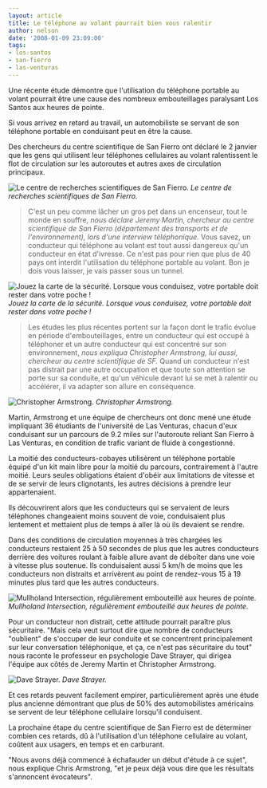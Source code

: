 ```yaml
---
layout: article
title: Le téléphone au volant pourrait bien vous ralentir
author: nelson
date: '2008-01-09 23:09:00'
tags:
- los-santos
- san-fierro
- las-venturas
---
```


Une récente étude démontre que l'utilisation du téléphone portable au volant pourrait être une cause des nombreux embouteillages paralysant Los Santos aux heures de pointe.

Si vous arrivez en retard au travail, un automobiliste se servant de son téléphone portable en conduisant peut en être la cause.

Des chercheurs du centre scientifique de San Fierro ont déclaré le 2 janvier que les gens qui utilisent leur téléphones cellulaires au volant ralentissent le flot de circulation sur les autoroutes et autres axes de circulation principaux.

![Le centre de recherches scientifiques de San Fierro.]()
_Le centre de recherches scientifiques de San Fierro._

> C'est un peu comme lâcher un gros pet dans un encenseur, tout le monde en souffre, _nous déclare Jeremy Martin, chercheur au centre scientifique de San Fierro (département des transports et de l'environnement), lors d'une interview téléphonique._ Vous savez, un conducteur qui téléphone au volant est tout aussi dangereux qu'un conducteur en état d'ivresse. Ce n'est pas pour rien que plus de 40 pays ont interdit l'utilisation du téléphone portable au volant. Bon je dois vous laisser, je vais passer sous un tunnel.

![Jouez la carte de la sécurité. Lorsque vous conduisez, votre portable doit rester dans votre poche !]()
_Jouez la carte de la sécurité. Lorsque vous conduisez, votre portable doit rester dans votre poche !_

> Les études les plus récentes portent sur la façon dont le trafic évolue en période d'embouteillages, entre un conducteur qui est occupé à téléphoner et un autre conducteur qui est concentré sur son environnement, _nous expliqua Christopher Armstrong, lui aussi, chercheur au centre scientifique de SF._ Quand un conducteur n'est pas distrait par une autre occupation et que toute son attention se porte sur sa conduite, et qu'un véhicule devant lui se met à ralentir ou accélérer, il va adapter son allure en conséquence.

![Christopher Armstrong.]()
_Christopher Armstrong._

Martin, Armstrong et une équipe de chercheurs ont donc mené une étude impliquant 36 étudiants de l'université de Las Venturas, chacun d'eux conduisant sur un parcours de 9.2 miles sur l'autoroute reliant San Fierro à Las Venturas, en condition de trafic variant de fluide à congestionné.

La moitié des conducteurs-cobayes utilisèrent un téléphone portable équipé d'un kit main libre pour la moitié du parcours, contrairement à l'autre moitié. Leurs seules obligations étaient d'obéir aux limitations de vitesse et de se servir de leurs clignotants, les autres décisions à prendre leur appartenaient.

Ils découvrirent alors que les conducteurs qui se servaient de leurs téléphones changeaient moins souvent de voie, conduisaient plus lentement et mettaient plus de temps à aller là où ils devaient se rendre.

Dans des conditions de circulation moyennes à très chargées les conducteurs restaient 25 à 50 secondes de plus que les autres conducteurs derrière des voitures roulant à faible allure avant de déboîter dans une voie à vitesse plus soutenue. Ils conduisaient aussi 5 km/h de moins que les conducteurs non distraits et arrivèrent au point de rendez-vous 15 à 19 minutes plus tard que les autres conducteurs.

![Mullholand Intersection, régulièrement embouteillé aux heures de pointe.]()
_Mullholand Intersection, régulièrement embouteillé aux heures de pointe._

Pour un conducteur non distrait, cette attitude pourrait paraître plus sécuritaire. "Mais cela veut surtout dire que nombre de conducteurs "oublient" de s'occuper de leur conduite et se concentrent principalement sur leur conversation téléphonique, et ça, ce n'est pas sécuritaire du tout" nous raconte le professeur en psychologie Dave Strayer, qui dirigea l'équipe aux côtés de Jeremy Martin et Christopher Armstrong.

![Dave Strayer.]()
_Dave Strayer._

Et ces retards peuvent facilement empirer, particulièrement après une étude plus ancienne démontrant que plus de 50% des automobilistes américains se servent de leur téléphone cellulaire lorsqu'il conduisent.

La prochaine étape du centre scientifique de San Fierro est de déterminer combien ces retards, dû à l'utilisation d'un téléphone cellulaire au volant, coûtent aux usagers, en temps et en carburant.

"Nous avons déjà commencé à échafauder un début d'étude à ce sujet", nous explique Chris Armstrong, "et je peux déjà vous dire que les résultats s'annoncent évocateurs".